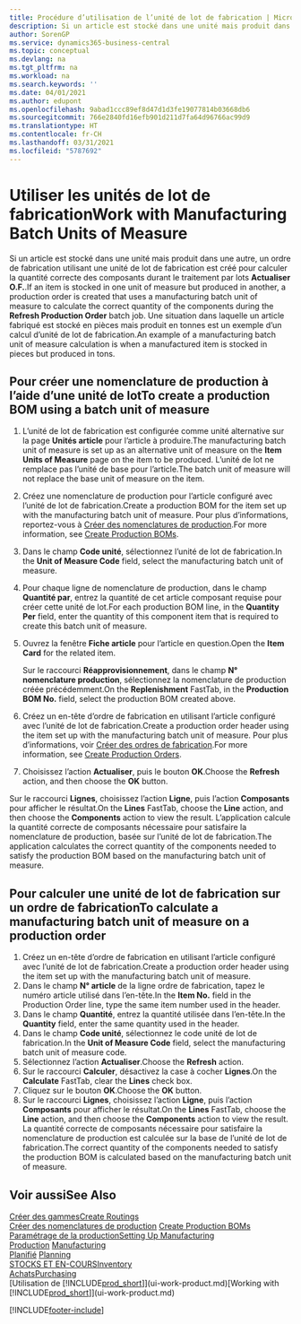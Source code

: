 ```yaml
---
title: Procédure d’utilisation de l’unité de lot de fabrication | Microsoft Docs
description: Si un article est stocké dans une unité mais produit dans une autre, l’ordre de fabrication doit utiliser une unité de lot de fabrication pour calculer la quantité correcte des composants. Une situation dans laquelle un article fabriqué est stocké en pièces mais produit en tonnes est un exemple d’un calcul d’unité de lot de fabrication.
author: SorenGP
ms.service: dynamics365-business-central
ms.topic: conceptual
ms.devlang: na
ms.tgt_pltfrm: na
ms.workload: na
ms.search.keywords: ''
ms.date: 04/01/2021
ms.author: edupont
ms.openlocfilehash: 9abad1ccc89ef8d47d1d3fe19077814b03668db6
ms.sourcegitcommit: 766e2840fd16efb901d211d7fa64d96766ac99d9
ms.translationtype: HT
ms.contentlocale: fr-CH
ms.lasthandoff: 03/31/2021
ms.locfileid: "5787692"
---
```

# <a name="work-with-manufacturing-batch-units-of-measure"></a><span data-ttu-id="4b2b6-104">Utiliser les unités de lot de fabrication</span><span class="sxs-lookup"><span data-stu-id="4b2b6-104">Work with Manufacturing Batch Units of Measure</span></span>
<span data-ttu-id="4b2b6-105">Si un article est stocké dans une unité mais produit dans une autre, un ordre de fabrication utilisant une unité de lot de fabrication est créé pour calculer la quantité correcte des composants durant le traitement par lots **Actualiser O.F.**.</span><span class="sxs-lookup"><span data-stu-id="4b2b6-105">If an item is stocked in one unit of measure but produced in another, a production order is created that uses a manufacturing batch unit of measure to calculate the correct quantity of the components during the **Refresh Production Order** batch job.</span></span> <span data-ttu-id="4b2b6-106">Une situation dans laquelle un article fabriqué est stocké en pièces mais produit en tonnes est un exemple d’un calcul d’unité de lot de fabrication.</span><span class="sxs-lookup"><span data-stu-id="4b2b6-106">An example of a manufacturing batch unit of measure calculation is when a manufactured item is stocked in pieces but produced in tons.</span></span>  

## <a name="to-create-a-production-bom-using-a-batch-unit-of-measure"></a><span data-ttu-id="4b2b6-107">Pour créer une nomenclature de production à l’aide d’une unité de lot</span><span class="sxs-lookup"><span data-stu-id="4b2b6-107">To create a production BOM using a batch unit of measure</span></span>  
1.  <span data-ttu-id="4b2b6-108">L’unité de lot de fabrication est configurée comme unité alternative sur la page **Unités article** pour l’article à produire.</span><span class="sxs-lookup"><span data-stu-id="4b2b6-108">The manufacturing batch unit of measure is set up as an alternative unit of measure on the **Item Units of Measure** page on the item to be produced.</span></span> <span data-ttu-id="4b2b6-109">L’unité de lot ne remplace pas l’unité de base pour l’article.</span><span class="sxs-lookup"><span data-stu-id="4b2b6-109">The batch unit of measure will not replace the base unit of measure on the item.</span></span>  
2.  <span data-ttu-id="4b2b6-110">Créez une nomenclature de production pour l’article configuré avec l’unité de lot de fabrication.</span><span class="sxs-lookup"><span data-stu-id="4b2b6-110">Create a production BOM for the item set up with the manufacturing batch unit of measure.</span></span> <span data-ttu-id="4b2b6-111">Pour plus d’informations, reportez-vous à [Créer des nomenclatures de production](production-how-to-create-production-boms.md).</span><span class="sxs-lookup"><span data-stu-id="4b2b6-111">For more information, see [Create Production BOMs](production-how-to-create-production-boms.md).</span></span>  
3.  <span data-ttu-id="4b2b6-112">Dans le champ **Code unité**, sélectionnez l’unité de lot de fabrication.</span><span class="sxs-lookup"><span data-stu-id="4b2b6-112">In the **Unit of Measure Code** field, select the manufacturing batch unit of measure.</span></span>  
4.  <span data-ttu-id="4b2b6-113">Pour chaque ligne de nomenclature de production, dans le champ **Quantité par**, entrez la quantité de cet article composant requise pour créer cette unité de lot.</span><span class="sxs-lookup"><span data-stu-id="4b2b6-113">For each production BOM line, in the **Quantity Per** field, enter the quantity of this component item that is required to create this batch unit of measure.</span></span>  
5.  <span data-ttu-id="4b2b6-114">Ouvrez la fenêtre **Fiche article** pour l’article en question.</span><span class="sxs-lookup"><span data-stu-id="4b2b6-114">Open the **Item Card** for the related item.</span></span>  

    <span data-ttu-id="4b2b6-115">Sur le raccourci **Réapprovisionnement**, dans le champ **N° nomenclature production**, sélectionnez la nomenclature de production créée précédemment.</span><span class="sxs-lookup"><span data-stu-id="4b2b6-115">On the **Replenishment** FastTab, in the **Production BOM No.** field, select the production BOM created above.</span></span>  
6.  <span data-ttu-id="4b2b6-116">Créez un en-tête d’ordre de fabrication en utilisant l’article configuré avec l’unité de lot de fabrication.</span><span class="sxs-lookup"><span data-stu-id="4b2b6-116">Create a production order header using the item set up with the manufacturing batch unit of measure.</span></span> <span data-ttu-id="4b2b6-117">Pour plus d’informations, voir [Créer des ordres de fabrication](production-how-to-create-production-orders.md).</span><span class="sxs-lookup"><span data-stu-id="4b2b6-117">For more information, see [Create Production Orders](production-how-to-create-production-orders.md).</span></span>  
7.  <span data-ttu-id="4b2b6-118">Choisissez l’action **Actualiser**, puis le bouton **OK**.</span><span class="sxs-lookup"><span data-stu-id="4b2b6-118">Choose the **Refresh** action, and then choose  the **OK** button.</span></span>  

<span data-ttu-id="4b2b6-119">Sur le raccourci **Lignes**, choisissez l’action **Ligne**, puis l’action **Composants** pour afficher le résultat.</span><span class="sxs-lookup"><span data-stu-id="4b2b6-119">On the **Lines** FastTab, choose the **Line** action, and then choose the **Components** action to view the result.</span></span> <span data-ttu-id="4b2b6-120">L’application calcule la quantité correcte de composants nécessaire pour satisfaire la nomenclature de production, basée sur l’unité de lot de fabrication.</span><span class="sxs-lookup"><span data-stu-id="4b2b6-120">The application calculates the correct quantity of the components needed to satisfy the production BOM based on the manufacturing batch unit of measure.</span></span>  

## <a name="to-calculate-a-manufacturing-batch-unit-of-measure-on-a-production-order"></a><span data-ttu-id="4b2b6-121">Pour calculer une unité de lot de fabrication sur un ordre de fabrication</span><span class="sxs-lookup"><span data-stu-id="4b2b6-121">To calculate a manufacturing batch unit of measure on a production order</span></span>  
1.  <span data-ttu-id="4b2b6-122">Créez un en-tête d’ordre de fabrication en utilisant l’article configuré avec l’unité de lot de fabrication.</span><span class="sxs-lookup"><span data-stu-id="4b2b6-122">Create a production order header using the item set up with the manufacturing batch unit of measure.</span></span>  
2.  <span data-ttu-id="4b2b6-123">Dans le champ **N° article** de la ligne ordre de fabrication, tapez le numéro article utilisé dans l’en-tête.</span><span class="sxs-lookup"><span data-stu-id="4b2b6-123">In the **Item No.** field in the Production Order line, type the same item number used in the header.</span></span>  
3.  <span data-ttu-id="4b2b6-124">Dans le champ **Quantité**, entrez la quantité utilisée dans l’en-tête.</span><span class="sxs-lookup"><span data-stu-id="4b2b6-124">In the **Quantity** field, enter the same quantity used in the header.</span></span>  
4.  <span data-ttu-id="4b2b6-125">Dans le champ **Code unité**, sélectionnez le code unité de lot de fabrication.</span><span class="sxs-lookup"><span data-stu-id="4b2b6-125">In the **Unit of Measure Code** field, select the manufacturing batch unit of measure code.</span></span>  
5.  <span data-ttu-id="4b2b6-126">Sélectionnez l’action **Actualiser**.</span><span class="sxs-lookup"><span data-stu-id="4b2b6-126">Choose the **Refresh** action.</span></span>
6.  <span data-ttu-id="4b2b6-127">Sur le raccourci **Calculer**, désactivez la case à cocher **Lignes**.</span><span class="sxs-lookup"><span data-stu-id="4b2b6-127">On the **Calculate** FastTab, clear the **Lines** check box.</span></span>  
7.  <span data-ttu-id="4b2b6-128">Cliquez sur le bouton **OK**.</span><span class="sxs-lookup"><span data-stu-id="4b2b6-128">Choose the **OK** button.</span></span>  
8.  <span data-ttu-id="4b2b6-129">Sur le raccourci **Lignes**, choisissez l’action **Ligne**, puis l’action **Composants** pour afficher le résultat.</span><span class="sxs-lookup"><span data-stu-id="4b2b6-129">On the **Lines** FastTab, choose the **Line** action, and then choose the **Components** action to view the result.</span></span> <span data-ttu-id="4b2b6-130">La quantité correcte de composants nécessaire pour satisfaire la nomenclature de production est calculée sur la base de l’unité de lot de fabrication.</span><span class="sxs-lookup"><span data-stu-id="4b2b6-130">The correct quantity of the components needed to satisfy the production BOM is calculated based on the manufacturing batch unit of measure.</span></span>  

## <a name="see-also"></a><span data-ttu-id="4b2b6-131">Voir aussi</span><span class="sxs-lookup"><span data-stu-id="4b2b6-131">See Also</span></span>  
[<span data-ttu-id="4b2b6-132">Créer des gammes</span><span class="sxs-lookup"><span data-stu-id="4b2b6-132">Create Routings</span></span>](production-how-to-create-routings.md)  
<span data-ttu-id="4b2b6-133">[Créer des nomenclatures de production](production-how-to-create-production-boms.md)   </span><span class="sxs-lookup"><span data-stu-id="4b2b6-133">[Create Production BOMs](production-how-to-create-production-boms.md)   </span></span>  
[<span data-ttu-id="4b2b6-134">Paramétrage de la production</span><span class="sxs-lookup"><span data-stu-id="4b2b6-134">Setting Up Manufacturing</span></span>](production-configure-production-processes.md)  
<span data-ttu-id="4b2b6-135">[Production](production-manage-manufacturing.md)  </span><span class="sxs-lookup"><span data-stu-id="4b2b6-135">[Manufacturing](production-manage-manufacturing.md)  </span></span>  
<span data-ttu-id="4b2b6-136">[Planifié](production-planning.md) </span><span class="sxs-lookup"><span data-stu-id="4b2b6-136">[Planning](production-planning.md) </span></span>  
[<span data-ttu-id="4b2b6-137">STOCKS ET EN-COURS</span><span class="sxs-lookup"><span data-stu-id="4b2b6-137">Inventory</span></span>](inventory-manage-inventory.md)  
[<span data-ttu-id="4b2b6-138">Achats</span><span class="sxs-lookup"><span data-stu-id="4b2b6-138">Purchasing</span></span>](purchasing-manage-purchasing.md)  
<span data-ttu-id="4b2b6-139">[Utilisation de [!INCLUDE[prod_short](includes/prod_short.md)]](ui-work-product.md)</span><span class="sxs-lookup"><span data-stu-id="4b2b6-139">[Working with [!INCLUDE[prod_short](includes/prod_short.md)]](ui-work-product.md)</span></span>  


[!INCLUDE[footer-include](includes/footer-banner.md)]